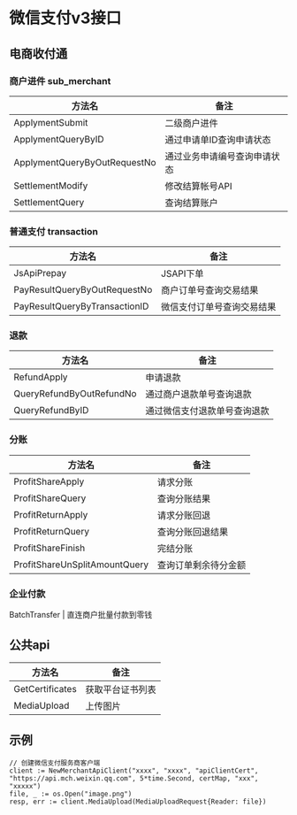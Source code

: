 # 微信支付v3接口

## 电商收付通
### 商户进件 sub_merchant
| 方法名 | 备注 |
| --- | --- |
ApplymentSubmit | 二级商户进件 
ApplymentQueryByID | 通过申请单ID查询申请状态 
ApplymentQueryByOutRequestNo | 通过业务申请编号查询申请状态 
SettlementModify | 修改结算帐号API 
SettlementQuery | 查询结算账户 
### 普通支付 transaction
| 方法名 | 备注 |
| --- | --- |
JsApiPrepay | JSAPI下单 
PayResultQueryByOutRequestNo | 商户订单号查询交易结果
PayResultQueryByTransactionID | 微信支付订单号查询交易结果
### 退款
| 方法名 | 备注 |
| --- | --- |
RefundApply | 申请退款
QueryRefundByOutRefundNo | 通过商户退款单号查询退款
QueryRefundByID | 通过微信支付退款单号查询退款
### 分账
| 方法名 | 备注 |
| --- | --- |
ProfitShareApply | 请求分账
ProfitShareQuery | 查询分账结果
ProfitReturnApply | 请求分账回退
ProfitReturnQuery | 查询分账回退结果
ProfitShareFinish | 完结分账
ProfitShareUnSplitAmountQuery | 查询订单剩余待分金额
### 企业付款
BatchTransfer | 直连商户批量付款到零钱
## 公共api
| 方法名 | 备注 |
| --- | --- |
GetCertificates | 获取平台证书列表
MediaUpload | 上传图片

## 示例
```
// 创建微信支付服务商客户端
client := NewMerchantApiClient("xxxx", "xxxx", "apiClientCert", "https://api.mch.weixin.qq.com", 5*time.Second, certMap, "xxx", "xxxxx")
file, _ := os.Open("image.png")
resp, err := client.MediaUpload(MediaUploadRequest{Reader: file})
```
